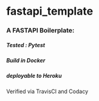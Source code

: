 # fastapi_template

###  A FASTAPI Boilerplate:

##### Tested : Pytest

#####  Build in Docker

#####  deployable to Heroku


<p> Verified via TravisCI and Codacy </p>
